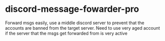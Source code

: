 # discord-message-fowarder-pro
Forward msgs easily, use a middle discord server to prevent that the accounts are banned from the target server. 
Need to use very aged account if the server that the msgs get forwarded from is very active
